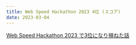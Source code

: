 ```yaml
---
title: Web Speed Hackathon 2023 4位 (スコア)
date: 2023-03-04
---
```


[Web Speed Hackathon 2023 で3位になり損ねた話](https://zenn.dev/monica/articles/7e060938f72073)
